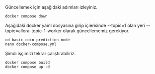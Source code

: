 Güncellemek için aşağıdaki adımları izleyiniz.
```console
docker compose down
```

Aşağıdaki docker yaml dosyasına girip içierisinde --topic=1 olan yeri --topic=allora-topic-1-worker olarak güncellememiz gerekiyor.
```console
cd basic-coin-prediction-node
nano docker-compose.yml
```

Şimdi işçimizi tekrar çalıştırabiliriz.
```console
docker compose build
docker compose up -d
```
